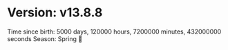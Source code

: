 # Version: v13.8.8
Time since birth: 5000 days, 120000 hours, 7200000 minutes, 432000000 seconds
Season: Spring 🌸

